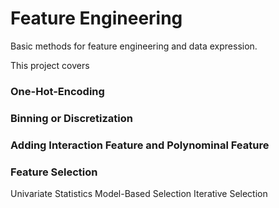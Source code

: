 # Feature Engineering

Basic methods for feature engineering and data expression.

This project covers

### One-Hot-Encoding
### Binning or Discretization
### Adding Interaction Feature and Polynominal Feature
### Feature Selection
Univariate Statistics
Model-Based Selection
Iterative Selection
